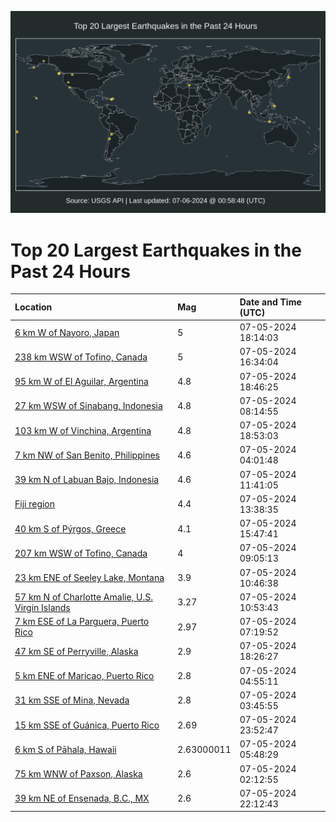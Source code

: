 ![Map](./map.png)

# Top 20 Largest Earthquakes in the Past 24 Hours

| Location | Mag | Date and Time (UTC) |
|:---|:---|:---|
| [6 km W of Nayoro, Japan](https://earthquake.usgs.gov/earthquakes/eventpage/us7000mxbi) | 5 | 07-05-2024 18:14:03 |
| [238 km WSW of Tofino, Canada](https://earthquake.usgs.gov/earthquakes/eventpage/us7000mxaz) | 5 | 07-05-2024 16:34:04 |
| [95 km W of El Aguilar, Argentina](https://earthquake.usgs.gov/earthquakes/eventpage/us7000mxbn) | 4.8 | 07-05-2024 18:46:25 |
| [27 km WSW of Sinabang, Indonesia](https://earthquake.usgs.gov/earthquakes/eventpage/us7000mx6y) | 4.8 | 07-05-2024 08:14:55 |
| [103 km W of Vinchina, Argentina](https://earthquake.usgs.gov/earthquakes/eventpage/us7000mxbr) | 4.8 | 07-05-2024 18:53:03 |
| [7 km NW of San Benito, Philippines](https://earthquake.usgs.gov/earthquakes/eventpage/us7000mx64) | 4.6 | 07-05-2024 04:01:48 |
| [39 km N of Labuan Bajo, Indonesia](https://earthquake.usgs.gov/earthquakes/eventpage/us7000mx7l) | 4.6 | 07-05-2024 11:41:05 |
| [Fiji region](https://earthquake.usgs.gov/earthquakes/eventpage/us7000mx8r) | 4.4 | 07-05-2024 13:38:35 |
| [40 km S of Pýrgos, Greece](https://earthquake.usgs.gov/earthquakes/eventpage/us7000mxah) | 4.1 | 07-05-2024 15:47:41 |
| [207 km WSW of Tofino, Canada](https://earthquake.usgs.gov/earthquakes/eventpage/us7000mx73) | 4 | 07-05-2024 09:05:13 |
| [23 km ENE of Seeley Lake, Montana](https://earthquake.usgs.gov/earthquakes/eventpage/us7000mx7h) | 3.9 | 07-05-2024 10:46:38 |
| [57 km N of Charlotte Amalie, U.S. Virgin Islands](https://earthquake.usgs.gov/earthquakes/eventpage/pr71454658) | 3.27 | 07-05-2024 10:53:43 |
| [7 km ESE of La Parguera, Puerto Rico](https://earthquake.usgs.gov/earthquakes/eventpage/pr71454643) | 2.97 | 07-05-2024 07:19:52 |
| [47 km SE of Perryville, Alaska](https://earthquake.usgs.gov/earthquakes/eventpage/ak0248lkdbxu) | 2.9 | 07-05-2024 18:26:27 |
| [5 km ENE of Maricao, Puerto Rico](https://earthquake.usgs.gov/earthquakes/eventpage/pr71454628) | 2.8 | 07-05-2024 04:55:11 |
| [31 km SSE of Mina, Nevada](https://earthquake.usgs.gov/earthquakes/eventpage/nn00880400) | 2.8 | 07-05-2024 03:45:55 |
| [15 km SSE of Guánica, Puerto Rico](https://earthquake.usgs.gov/earthquakes/eventpage/pr71454688) | 2.69 | 07-05-2024 23:52:47 |
| [6 km S of Pāhala, Hawaii](https://earthquake.usgs.gov/earthquakes/eventpage/hv74315911) | 2.63000011 | 07-05-2024 05:48:29 |
| [75 km WNW of Paxson, Alaska](https://earthquake.usgs.gov/earthquakes/eventpage/ak0248largeg) | 2.6 | 07-05-2024 02:12:55 |
| [39 km NE of Ensenada, B.C., MX](https://earthquake.usgs.gov/earthquakes/eventpage/ci40649791) | 2.6 | 07-05-2024 22:12:43 |
